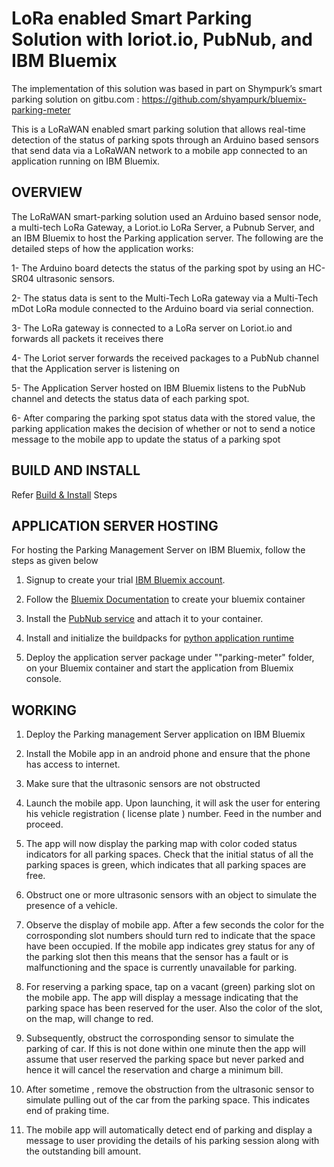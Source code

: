 # LoRa enabled Smart Parking Solution with loriot.io, PubNub, and IBM Bluemix

The implementation of this solution was based in part on Shympurk’s smart parking solution on gitbu.com : https://github.com/shyampurk/bluemix-parking-meter

This is a LoRaWAN enabled smart parking solution that allows real-time detection of the status of parking spots through an Arduino based sensors that send data via a LoRaWAN network to a mobile app connected to an application running on IBM Bluemix.


## OVERVIEW

The LoRaWAN smart-parking solution used an Arduino based sensor node, a multi-tech LoRa Gateway, a Loriot.io LoRa Server, a Pubnub Server, and an IBM Bluemix to host the Parking application server. The following are the detailed steps of how the application works:

1- The Arduino board detects the status of the parking spot by using an HC-SR04 ultrasonic sensors. 

2- The status data is sent to the Multi-Tech LoRa gateway via a Multi-Tech mDot LoRa module connected to the Arduino board via serial connection.

3- The LoRa gateway is connected to a LoRa server on Loriot.io and forwards all packets it receives there

4- The Loriot server forwards the received packages to a PubNub channel that the Application server is listening on

5- The Application Server hosted on IBM Bluemix listens to the PubNub channel and detects the status data of each parking spot.

6- After comparing the parking spot status data with the stored value, the parking application makes the decision of whether or not to send a notice message to the mobile app to update the status of a parking spot



## BUILD AND INSTALL

Refer [Build & Install](BUILD.md) Steps

## APPLICATION SERVER HOSTING

For hosting the Parking Management Server on IBM Bluemix, follow the steps as given below


1. Signup to create your trial [IBM Bluemix account](https://developer.ibm.com/bluemix/#gettingstarted).

 
3. Follow the [Bluemix Documentation](https://www.ng.bluemix.net/docs/) to create your bluemix container 


4. Install the [PubNub service](https://www.pubnub.com/blog/2015-09-09-getting-started-pubnub-ibm-bluemix/) and attach it to your container.

 
5. Install and initialize the buildpacks for [python application runtime](https://www.ng.bluemix.net/docs/starters/python/index.html) 


6. Deploy the application server package under ""parking-meter" folder, on your Bluemix container and start the application from Bluemix console.




## WORKING

1) Deploy the Parking management Server application on IBM Bluemix

2) Install the Mobile app in an android phone and ensure that the phone has access to internet.

3) Make sure that the ultrasonic sensors are not obstructed 

4) Launch the mobile app. Upon launching, it will ask the user for entering his vehicle registration ( license plate ) number. Feed in the number and proceed. 

5) The app will now display the parking map with color coded status indicators for all parking spaces. Check that the initial status of all the parking spaces is green, which indicates that all parking spaces are free.

6) Obstruct one or more ultrasonic sensors with an object to simulate the presence of a vehicle. 

7) Observe the display of mobile app. After a few seconds the color for the corrosponding slot numbers should turn red to indicate that the space have been occupied. If the mobile app indicates grey status for any of the parking slot then this means that the sensor has a fault or is malfunctioning and the space is currently unavailable for parking. 

8) For reserving a parking space, tap on a vacant (green) parking slot on the mobile app. The app will display a message indicating that the parking space has been reserved for the user. Also the color of the slot, on the map, will change to red.

9) Subsequently, obstruct the corrosponding sensor to simulate the parking of car. If this is not done within one minute then the app will assume that user reserved the parking space but never parked and hence it will cancel the reservation and charge a minimum bill. 

10) After sometime , remove the obstruction from the ultrasonic sensor to simulate pulling out of the car from the parking space. This indicates end of praking time.

11) The mobile app will automatically detect end of parking and display a message to user providing the details of his parking session along with the outstanding bill amount.



